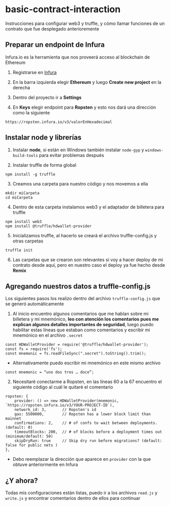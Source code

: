 # basic-contract-interaction
Instrucciones para configurar web3 y truffle, y cómo llamar funciones de un contrato que fue desplegado anterioremente

## Preparar un endpoint de Infura

Infura.io es la herramienta que nos proveerá acceso al blockchain de Ethereum

1. Registrarse en [Infura](https://infura.io)

2. En la barra izquierda elegir **Ethereum** y luego **Create new project** en la derecha

3. Dentro del proyecto ir a **Settings**

4. En **Keys** elegir endpoint para **Ropsten** y esto nos dará una dirección como la siguiente 
 
```
https://ropsten.infura.io/v3/valorEnHexadecimal
```
    
## Instalar node y librerías

1. Instalar **node**, si están en Windows también instalar `node-gyp` y `windows-build-tools` para evitar problemas después

2. Instalar truffle de forma global

```
npm install -g truffle
```

3. Creamos una carpeta para nuestro código y nos movemos a ella

```
mkdir miCarpeta
cd miCarpeta
```

4. Dentro de esta carpeta instalamos web3 y el adaptador de billetera para truffle

```
npm install web3
npm install @truffle/hdwallet-provider
```

5. Inicializamos truffle, al hacerlo se creará el archivo truffle-config.js y otras carpetas

```
truffle init
```

6. Las carpetas que se crearon son relevantes si voy a hacer deploy de mi contrato desde aquí, pero en nuestro caso el deploy ya fue hecho desde **Remix**

## Agregando nuestros datos a truffle-config.js

Los siguientes pasos los realizo dentro del archivo `truffle-config.js` que se generó automáticamente

1. Al inicio encuentro algunos comentarios que me hablan sobre mi billetera y mi mnemónico, **leo con atención los comentarios pues me explican algunos detalles importantes de seguridad**, luego puedo habilitar estas líneas que estaban como comentarios y escribir mi mnemónico en el archivo `.secret`

```
const HDWalletProvider = require('@truffle/hdwallet-provider');
const fs = require('fs');
const mnemonic = fs.readFileSync(".secret").toString().trim();
```

* Alternativamente puedo escribir mi mnemónico en este mismo archivo

```
const mnemonic = “uno dos tres … doce”;
```

2. Necesitaré conectarme a Ropsten, en las líneas 60 a la 67 encuentro el siguiente código al cuál le quitaré el comentario

```
ropsten: {
    provider: () => new HDWalletProvider(mnemonic, `https://ropsten.infura.io/v3/YOUR-PROJECT-ID`),
    network_id: 3,       // Ropsten's id
    gas: 5500000,        // Ropsten has a lower block limit than mainnet
    confirmations: 2,    // # of confs to wait between deployments. (default: 0)
    timeoutBlocks: 200,  // # of blocks before a deployment times out  (minimum/default: 50)
    skipDryRun: true     // Skip dry run before migrations? (default: false for public nets )
},
```

* Debo reemplazar la dirección que aparece en `provider` con la que obtuve anteriormente en Infura

## ¿Y ahora?

Todas mis configuraciones están listas, puedo ir a los archivos `read.js` y `write.js` y encontrar comentarios dentro de ellos para continuar
